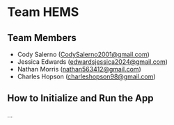 # Team HEMS

## Team Members

- Cody Salerno (CodySalerno2001@gmail.com)
- Jessica Edwards (edwardsjessica2024@gmail.com)
- Nathan Morris (nathan563412@gmail.com)
- Charles Hopson (charleshopson98@gmail.com)

## How to Initialize and Run the App

...
